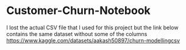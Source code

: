 # Customer-Churn-Notebook
I lost the actual CSV file that I used for this project but the link below contains the same dataset without some of the columns
https://www.kaggle.com/datasets/aakash50897/churn-modellingcsv
